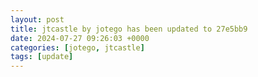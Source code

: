 ```yaml
---
layout: post
title: jtcastle by jotego has been updated to 27e5bb9
date: 2024-07-27 09:26:03 +0000
categories: [jotego, jtcastle]
tags: [update]
---
```


